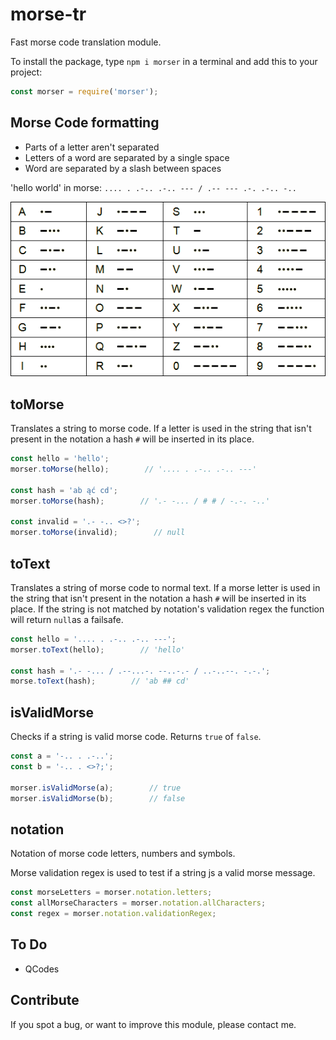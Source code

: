 # morse-tr

Fast morse code translation module.

To install the package, type `npm i morser` in a terminal and add this to your project:

```js
const morser = require('morser');
```

## Morse Code formatting

* Parts of a letter aren't separated
* Letters of a word are separated by a single space
* Word are separated by a slash between spaces

'hello world' in morse: `.... . .-.. .-.. --- / .-- --- .-. .-.. -..`

![morse-code.png](./morse-code.png)

## toMorse

Translates a string to morse code. If a letter is used in the string that isn't present in the notation a hash `#` will be inserted in its place.

```js
const hello = 'hello';
morser.toMorse(hello);        // '.... . .-.. .-.. ---'

const hash = 'ab ąć cd';
morser.toMorse(hash);        // '.- -... / # # / -.-. -..'

const invalid = '.- -.. <>?';
morser.toMorse(invalid);        // null
```

## toText

Translates a string of morse code to normal text. If a morse letter is used in the string that isn't present in the notation a hash `#` will be inserted in its place. If the string is not matched by notation's validation regex the function will return `null`as a failsafe.

```js
const hello = '.... . .-.. .-.. ---';
morser.toText(hello);        // 'hello'

const hash = '.- -... / .--...-. --..-.- / ..-..--. -.-.';
morse.toText(hash);        // 'ab ## cd'
```

## isValidMorse

Checks if a string is valid morse code. Returns `true` of `false`.

```js
const a = '-.. . .-..';
const b = '-.. . <>?;';

morser.isValidMorse(a);        // true
morser.isValidMorse(b);        // false
```

## notation

Notation of morse code letters, numbers and symbols.

Morse validation regex is used to test if a string js a valid morse message.

```js
const morseLetters = morser.notation.letters;
const allMorseCharacters = morser.notation.allCharacters;
const regex = morser.notation.validationRegex;
```

## To Do

* QCodes

## Contribute

If you spot a bug, or want to improve this module, please contact me.

